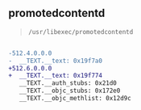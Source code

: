 ## promotedcontentd

> `/usr/libexec/promotedcontentd`

```diff

-512.4.0.0.0
-  __TEXT.__text: 0x19f7a0
+512.6.0.0.0
+  __TEXT.__text: 0x19f774
   __TEXT.__auth_stubs: 0x21d0
   __TEXT.__objc_stubs: 0x172e0
   __TEXT.__objc_methlist: 0x12d9c

```
